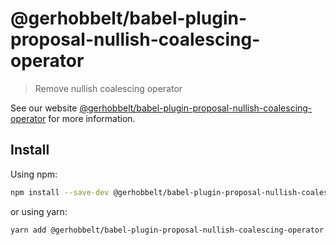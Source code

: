 # @gerhobbelt/babel-plugin-proposal-nullish-coalescing-operator

> Remove nullish coalescing operator

See our website [@gerhobbelt/babel-plugin-proposal-nullish-coalescing-operator](https://babeljs.io/docs/en/next/babel-plugin-proposal-nullish-coalescing-operator.html) for more information.

## Install

Using npm:

```sh
npm install --save-dev @gerhobbelt/babel-plugin-proposal-nullish-coalescing-operator
```

or using yarn:

```sh
yarn add @gerhobbelt/babel-plugin-proposal-nullish-coalescing-operator --dev
```
